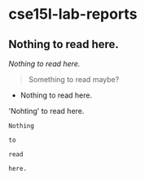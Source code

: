 # cse15l-lab-reports

## Nothing to read here.

*Nothing to read here.*

> Something to read maybe?

* Nothing to read here.

'Nohting' to read here.


```
Nothing

to 

read 

here.
```
